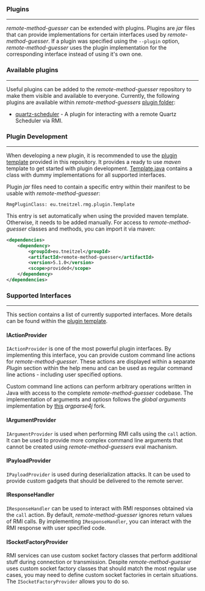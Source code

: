 ### Plugins

----

*remote-method-guesser* can be extended with plugins. Plugins are *jar* files that
can provide implementations for certain interfaces used by *remote-method-guesser*.
If a plugin was specified using the `--plugin` option, *remote-method-guesser* uses
the plugin implementation for the corresponding interface instead of using it's own
one.


### Available plugins

----

Useful plugins can be added to the *remote-method-guesser* repository to make them
visible and available to everyone. Currently, the following plugins are available
within *remote-method-guessers* [plugin folder](/plugins):

* [quartz-scheduler](/plugins/quartz-scheduler) - A plugin for interacting with a
  remote Quartz Scheduler via RMI.


### Plugin Development

----

When developing a new plugin, it is recommended to use the [plugin template](/plugins/template)
provided in this repository. It provides a ready to use *maven* template to get
started with plugin development. [Template.java](/plugins/template/src/main/java/eu/tneitzel/rmg/plugin/Template.java)
contains a class with dummy implementations for all supported interfaces.

Plugin *jar* files need to contain a specific entry within their manifest to be usable
with *remote-method-guesser*:

```
RmgPluginClass: eu.tneitzel.rmg.plugin.Template
```

This entry is set automatically when using the provided maven template. Otherwise,
it needs to be added manually. For access to *remote-method-guesser* classes and
methods, you can import it via maven:

```xml
<dependencies>
    <dependency>
        <groupId>eu.tneitzel</groupId>
        <artifactId>remote-method-guesser</artifactId>
        <version>5.1.0</version>
        <scope>provided</scope>
    </dependency>
</dependencies>
```


### Supported Interfaces

----

This section contains a list of currently supported interfaces. More details can be
found within the [plugin template](/plugins/template).

#### IActionProvider

`IActionProvider` is one of the most powerful plugin interfaces. By implementing this
interface, you can provide custom command line actions for *remote-method-guesser*. These
actions are displayed within a separate *Plugin* section within the help menu and can
be used as regular command line actions - including user specified options.

Custom command line actions can perform arbitrary operations written in Java with access
to the complete *remote-method-guesser* codebase. The implementation of arguments and
optiosn follows the *global arguments* implementation by [this](https://github.com/qtc-de/argparse4j)
*argparse4j* fork.

#### IArgumentProvider

`IArgumentProvider` is used when performing RMI calls using the `call` action. It can be
used to provide more complex command line arguments that cannot be created using *remote-method-guessers*
eval machanism.

#### IPayloadProvider

`IPayloadProvider` is used during deserialization attacks. It can be used to provide custom
gadgets that should be delivered to the remote server.

#### IResponseHandler

`IResponseHandler` can be used to interact with RMI responses obtained via the `call` action.
By default, *remote-method-guesser* ignores return values of RMI calls. By implementing `IResponseHandler`,
you can interact with the RMI response with user specified code.

#### ISocketFactoryProvider

RMI services can use custom socket factory classes that perform additional stuff during connection
or transmission. Despite *remote-method-guesser* uses custom socket factory classes that should match
the most regular use cases, you may need to define custom socket factories in certain situations. The
`ISocketFactoryProvider` allows you to do so.
